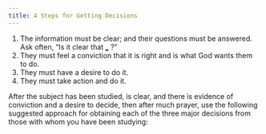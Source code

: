 ```yaml
---
title: 4 Steps for Getting Decisions
---
```


1. The information must be clear; and their questions must be answered. Ask often, “Is it clear that [_]() ?”
2. They must feel a conviction that it is right and is what God wants them to do.
3. They must have a desire to do it.
4. They must take action and do it.

After the subject has been studied, is clear, and there is evidence of conviction and a desire to decide, then after much prayer, use the following suggested approach for obtaining each of the three major decisions from those with whom you have been studying: